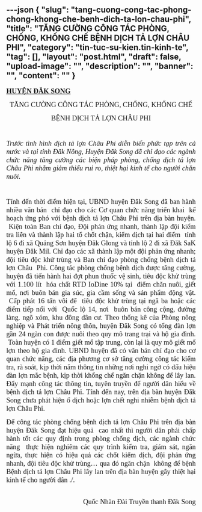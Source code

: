 ---json
{
    "slug": "tang-cuong-cong-tac-phong-chong-khong-che-benh-dich-ta-lon-chau-phi",
    "title": "TĂNG CƯỜNG CÔNG TÁC PHÒNG, CHỐNG, KHỐNG CHẾ BỆNH DỊCH TẢ LỢN CHÂU PHI",
    "category": "tin-tuc-su-kien.tin-kinh-te",
    "tag": [],
    "layout": "post.html",
    "draft": false,
    "upload-image": "",
    "description": "",
    "banner": "",
    "__content__": ""
}
---
<p><strong><u><span style="font-size:14.0pt"><span style="font-family:&quot;Times New Roman&quot;,&quot;serif&quot;">HUYỆN ĐĂK SONG </span></span></u></strong></p>

<p style="text-align:center"><span style="font-size:14.0pt"><span style="font-family:&quot;Times New Roman&quot;,&quot;serif&quot;">TĂNG CƯỜNG C&Ocirc;NG T&Aacute;C PH&Ograve;NG, CHỐNG, KHỐNG CHẾ</span></span></p>

<p style="text-align:center"><span style="font-size:14.0pt"><span style="font-family:&quot;Times New Roman&quot;,&quot;serif&quot;">BỆNH DỊCH TẢ LỢN CH&Acirc;U PHI</span></span></p>

<p>&nbsp;</p>

<p style="text-align:justify"><em><span style="font-size:14.0pt"><span style="font-family:&quot;Times New Roman&quot;,&quot;serif&quot;">Trước t&igrave;nh h&igrave;nh dịch tả lợn Ch&acirc;u Phi diễn biến phức tạp tr&ecirc;n cả nước v&agrave; tại tỉnh Đăk N&ocirc;ng, Huyện Đăk Song đ&atilde; chỉ đạo c&aacute;c ng&agrave;nh chức năng tăng cường c&aacute;c biện ph&aacute;p ph&ograve;ng, chống dịch tả lợn Ch&acirc;u Phi nhằm giảm thiểu rui ro, thiệt hại kinh tế cho người chăn nu&ocirc;i.</span></span></em></p>

<p style="text-align:justify">&nbsp;</p>

<p style="text-align:justify"><span style="font-size:14.0pt"><span style="font-family:&quot;Times New Roman&quot;,&quot;serif&quot;">T&iacute;nh đến thời điểm hiện tại, UBND huyện Đăk Song đ&atilde; ban h&agrave;nh nhiều văn bản &nbsp;chỉ đạo cho c&aacute;c Cơ quan chức năng triển khai&nbsp; kế hoạch ứng ph&oacute; với bệnh dịch tả lợn Ch&acirc;u Phi tr&ecirc;n địa b&agrave;n huyện. &nbsp;Kiện to&agrave;n Ban chỉ đạo, Đội phản ứng nhanh, th&agrave;nh lập đội kiểm tra li&ecirc;n v&agrave; th&agrave;nh lập hai tổ chốt chặn, kiểm dịch tại hai điểm&nbsp; tỉnh lộ 6 đi x&atilde; Quảng Sơn huyện Đăk Glong v&agrave; tỉnh lộ 2 đi x&atilde; Đăk SaK huyện Đăk Mil. Chỉ đạo c&aacute;c x&atilde; th&agrave;nh lập một đội phản ứng nhanh; đội ti&ecirc;u độc khử tr&ugrave;ng v&agrave; Ban chỉ đạo ph&ograve;ng chống bệnh dịch tả lợn Ch&acirc;u&nbsp; Phi. C&ocirc;ng t&aacute;c ph&ograve;ng chống bệnh dịch được tăng cường, huyện đ&atilde; tiến h&agrave;nh hai đợt phun thuốc vệ sinh, ti&ecirc;u độc khử tr&ugrave;ng với 1.100 l&iacute;t&nbsp; h&oacute;a chất RTD IoDine 10% tại &nbsp;điểm chăn nu&ocirc;i, giết mổ, nơi bu&ocirc;n b&aacute;n gia s&uacute;c, gia cầm sống v&agrave; sản phẩm động vật. &nbsp;Cấp ph&aacute;t 16 tấn v&ocirc;i để &nbsp;ti&ecirc;u độc khử tr&ugrave;ng tại ng&atilde; ba hoặc c&aacute;c điểm tiếp nối với &nbsp;Quốc lộ 14, nơi &nbsp;bu&ocirc;n b&aacute;n c&ocirc;ng cộng, đường l&agrave;ng. ng&otilde; x&oacute;m, khu đ&ocirc;ng d&acirc;n cư. Theo thống k&ecirc; của Ph&ograve;ng n&ocirc;ng nghiệp v&agrave; Ph&aacute;t triển n&ocirc;ng th&ocirc;n, huyện Đăk Song c&oacute; tổng đ&agrave;n lợn gần 24 ng&agrave;n con được nu&ocirc;i theo quy m&ocirc; trang trại v&agrave; hộ gia đ&igrave;nh. &nbsp;To&agrave;n huyện c&oacute; 1 điểm giết mổ tập trung, c&ograve;n lại l&agrave; quy m&ocirc; giết mổ lợn theo hộ gia đ&igrave;nh. UBND huyện đ&atilde; c&oacute; văn bản chỉ đạo cho cơ quan chức năng, c&aacute;c địa phương cơ sở tăng cường c&ocirc;ng t&aacute;c kiểm tra, r&agrave; so&aacute;t, kịp thời nắm th&ocirc;ng tin những nơi nghi ngờ c&oacute; dấu hiệu đ&agrave;n lợn mắc bệnh, kịp thời khống chế ngăn chặn kh&ocirc;ng để l&acirc;y lan. Đẩy mạnh c&ocirc;ng t&aacute;c th&ocirc;ng tin, tuy&ecirc;n truyền để người d&acirc;n hiểu về bệnh dịch tả lợn Ch&acirc;u Phi. T&iacute;nh đến nay, tr&ecirc;n địa b&agrave;n huyện Đăk Song chưa ph&aacute;t hiện ổ dịch hoặc lợn chết nghi nhiễm bệnh dịch tả lợn Ch&acirc;u Phi. </span></span></p>

<p style="text-align:justify"><span style="font-size:14.0pt"><span style="font-family:&quot;Times New Roman&quot;,&quot;serif&quot;">Để c&ocirc;ng t&aacute;c ph&ograve;ng chống bệnh dịch tả lợn Ch&acirc;u Phi tr&ecirc;n địa b&agrave;n huyện Đăk Song đạt hiệu quả &nbsp;cao nhất th&igrave; người d&acirc;n phải chấp h&agrave;nh tốt c&aacute;c quy định trong ph&ograve;ng chống dịch, c&aacute;c ng&agrave;nh chức năng&nbsp; thực hiện nghi&ecirc;m c&aacute;c quy tr&igrave;nh kiểm tra, gi&aacute;m s&aacute;t, ngăn ngừa, thực hiện c&oacute; hiệu quả c&aacute;c chốt kiểm dịch, đội phản ứng nhanh, đội ti&ecirc;u độc khử tr&ugrave;ng&hellip; qua đ&oacute; ngăn chặn&nbsp; kh&ocirc;ng để bệnh Bệnh dịch tả lợn Ch&acirc;u Phi l&acirc;y lan tr&ecirc;n địa b&agrave;n huyện g&acirc;y thiệt hại kinh tế cho người d&acirc;n ./.</span></span></p>

<p style="text-align:right"><span style="font-size:14.0pt"><span style="font-family:&quot;Times New Roman&quot;,&quot;serif&quot;">&nbsp; &nbsp; &nbsp; &nbsp; &nbsp; &nbsp; &nbsp; &nbsp; &nbsp; &nbsp; &nbsp; &nbsp; &nbsp; &nbsp; &nbsp; &nbsp; &nbsp; &nbsp; &nbsp; &nbsp; &nbsp; &nbsp; &nbsp; &nbsp; &nbsp; &nbsp; &nbsp; &nbsp; &nbsp; &nbsp; &nbsp; &nbsp; &nbsp; &nbsp; &nbsp; &nbsp; &nbsp; &nbsp; &nbsp; &nbsp; &nbsp; &nbsp; &nbsp; &nbsp; &nbsp; &nbsp; &nbsp; &nbsp; &nbsp; &nbsp; &nbsp; &nbsp; &nbsp; &nbsp; &nbsp; &nbsp; &nbsp; &nbsp; &nbsp; &nbsp; &nbsp; &nbsp; &nbsp; &nbsp; &nbsp; &nbsp; &nbsp; &nbsp; &nbsp; Quốc Nh&agrave;n&nbsp;</span></span><span style="font-size:14.0pt"><span style="font-family:&quot;Times New Roman&quot;,&quot;serif&quot;">Đ&agrave;i Truyền thanh Đăk Song</span></span></p>
